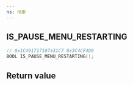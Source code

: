 ```yaml
---
ns: HUD
---
```

## IS_PAUSE_MENU_RESTARTING

```c
// 0x1C491717107431C7 0x3C4CF4D9
BOOL IS_PAUSE_MENU_RESTARTING();
```


## Return value
